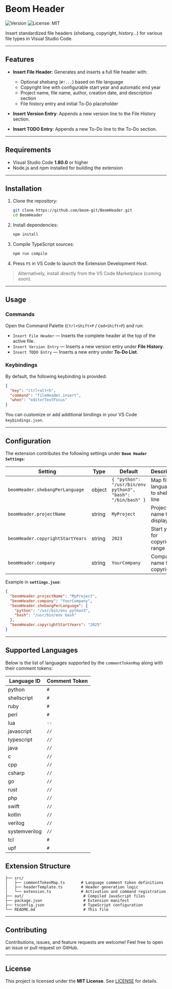 # Beom Header

![Version](https://img.shields.io/badge/version-1.2.1-blue) ![License: MIT](https://img.shields.io/badge/license-MIT-green)

Insert standardized file headers (shebang, copyright, history…) for various file types in Visual Studio Code.

---

## Features

* **Insert File Header**: Generates and inserts a full file header with:

  * Optional shebang (`#!...`) based on file language
  * Copyright line with configurable start year and automatic end year
  * Project name, file name, author, creation date, and description section
  * File history entry and initial To-Do placeholder
* **Insert Version Entry**: Appends a new version line to the File History section.
* **Insert TODO Entry**: Appends a new To-Do line to the To-Do section.

---

## Requirements

* Visual Studio Code **1.80.0** or higher
* Node.js and npm installed for building the extension

---

## Installation

1. Clone the repository:

   ```bash
   git clone https://github.com/beom-git/BeomHeader.git
   cd BeomHeader
   ```
2. Install dependencies:

   ```bash
   npm install
   ```
3. Compile TypeScript sources:

   ```bash
   npm run compile
   ```
4. Press `F5` in VS Code to launch the Extension Development Host.

> Alternatively, install directly from the VS Code Marketplace (coming soon).

---

## Usage

### Commands

Open the Command Palette (`Ctrl+Shift+P` / `Cmd+Shift+P`) and run:

* `Insert File Header` — Inserts the complete header at the top of the active file.
* `Insert Version Entry` — Inserts a new version entry under **File History**.
* `Insert TODO Entry` — Inserts a new entry under **To-Do List**.

### Keybindings

By default, the following keybinding is provided:

```json
{
  "key": "ctrl+alt+h",
  "command": "fileHeader.insert",
  "when": "editorTextFocus"
}
```

You can customize or add additional bindings in your VS Code `keybindings.json`.

---

## Configuration

The extension contributes the following settings under **`Beom Header Settings`**:

| Setting                          | Type   | Default                                                     | Description                          |
| -------------------------------- | ------ | ----------------------------------------------------------- | ------------------------------------ |
| `beomHeader.shebangPerLanguage`  | object | `{ "python": "/usr/bin/env python3", "bash": "/bin/bash" }` | Map file language ID to shebang line |
| `beomHeader.projectName`         | string | `MyProject`                                                 | Project name to display              |
| `beomHeader.copyrightStartYears` | string | `2023`                                                      | Start year for copyright range       |
| `beomHeader.company`             | string | `YourCompany`                                               | Company name for copyright           |

Example in **`settings.json`**:

```json
{
  "beomHeader.projectName": "MyProject",
  "beomHeader.company": "YourCompany",
  "beomHeader.shebangPerLanguage": {
    "python": "/usr/bin/env python3",
    "bash": "/usr/bin/env bash"
  },
  "beomHeader.copyrightStartYears": "2025"
}
```

---

## Supported Languages

Below is the list of languages supported by the `commentTokenMap` along with their comment tokens:

| Language ID   | Comment Token |
| ------------- | ------------- |
| python        | `#`           |
| shellscript   | `#`           |
| ruby          | `#`           |
| perl          | `#`           |
| lua           | `--`          |
| javascript    | `//`          |
| typescript    | `//`          |
| java          | `//`          |
| c             | `//`          |
| cpp           | `//`          |
| csharp        | `//`          |
| go            | `//`          |
| rust          | `//`          |
| php           | `//`          |
| swift         | `//`          |
| kotlin        | `//`          |
| verilog       | `//`          |
| systemverilog | `//`          |
| tcl           | `#`           |
| upf           | `#`           |

## Extension Structure

```
├── src/
│   ├── commentTokenMap.ts       # Language comment token definitions
│   ├── headerTemplate.ts        # Header generation logic
│   └── extension.ts             # Activation and command registration
├── out/                          # Compiled JavaScript files
├── package.json                  # Extension manifest
├── tsconfig.json                 # TypeScript configuration
└── README.md                     # This file
```

---

## Contributing

Contributions, issues, and feature requests are welcome! Feel free to open an issue or pull request on GitHub.

---

## License

This project is licensed under the **MIT License**. See [LICENSE](LICENSE) for details.
